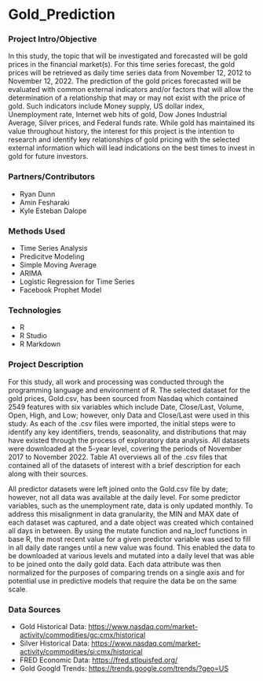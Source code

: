 # Gold_Prediction

### Project Intro/Objective

In this study, the topic that will be investigated and forecasted will be gold prices in the financial market(s). For this time series forecast, the gold prices will be retrieved as daily time series data from November 12, 2012 to November 12, 2022. The prediction of the gold prices forecasted will be evaluated with common external indicators and/or factors that will allow the determination of a relationship that may or may not exist with the price of gold. Such indicators include Money supply, US dollar index, Unemployment rate, Internet web hits of gold, Dow Jones Industrial Average, Silver prices, and Federal funds rate. While gold has maintained its value throughout history, the interest for this project is the intention to research and identify key relationships of gold pricing with the selected external information which will lead indications on the best times to invest in gold for future investors.

### Partners/Contributors

* Ryan Dunn
* Amin Fesharaki
* Kyle Esteban Dalope

### Methods Used

* Time Series Analysis
* Predicitve Modeling
* Simple Moving Average
* ARIMA
* Logistic Regression for Time Series
* Facebook Prophet Model

### Technologies

* R
* R Studio
* R Markdown

### Project Description 

For this study, all work and processing was conducted through the programming language and environment of R. The selected dataset for the gold prices, Gold.csv, has been sourced from Nasdaq which contained 2549 features with six variables which include Date, Close/Last, Volume, Open, High, and Low; however, only Data and Close/Last were used in this study. As each of the .csv files were imported, the initial steps were to identify any key identifiers, trends, seasonality, and distributions that may have existed through the process of exploratory data analysis. All datasets were downloaded at the 5-year level, covering the periods of November 2017 to November 2022. Table A1 overviews all of the .csv files that contained all of the datasets of interest with a brief description for each along with their sources.

All predictor datasets were left joined onto the Gold.csv file by date; however, not all data was available at the daily level. For some predictor variables, such as the unemployment rate, data is only updated monthly. To address this misalignment in data granularity, the MIN and MAX date of each dataset was captured, and a date object was created which contained all days in between. By using the mutate function and na_locf functions in base R, the most recent value for a given predictor variable was used to fill in all daily date ranges until a new value was found. This enabled the data to be downloaded at various levels and mutated into a daily level that was able to be joined onto the daily gold data. Each data attribute was then normalized for the purposes of comparing trends on a single axis and for potential use in predictive models that require the data be on the same scale.  

### Data Sources
* Gold Historical Data:  https://www.nasdaq.com/market-activity/commodities/gc:cmx/historical
* Silver Historical Data:  https://www.nasdaq.com/market-activity/commodities/si:cmx/historical
* FRED Economic Data:  https://fred.stlouisfed.org/
* Gold Googld Trends:  https://trends.google.com/trends/?geo=US
